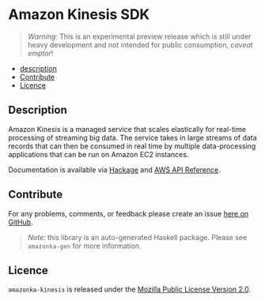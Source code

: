 # Amazon Kinesis SDK

> _Warning:_ This is an experimental preview release which is still under heavy development and not intended for public consumption, _caveat emptor_!

* [description](#description)
* [Contribute](#contribute)
* [Licence](#licence)

## Description

Amazon Kinesis is a managed service that scales elastically for real-time processing of streaming big data. The service takes in large streams of data records that can then be consumed in real time by multiple data-processing applications that can be run on Amazon EC2 instances.

Documentation is available via [Hackage](http://hackage.haskell.org/package/amazonka-kinesis)
and [AWS API Reference]().


## Contribute

For any problems, comments, or feedback please create an issue [here on GitHub](https://github.com/brendanhay/amazonka/issues).

> _Note:_ this library is an auto-generated Haskell package. Please see `amazonka-gen` for more information.


## Licence

`amazonka-kinesis` is released under the [Mozilla Public License Version 2.0](http://www.mozilla.org/MPL/).
